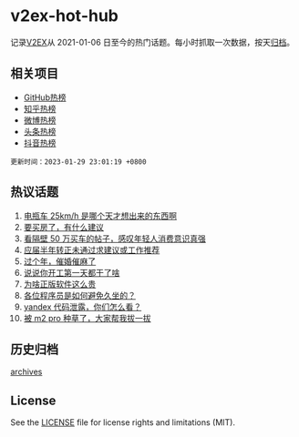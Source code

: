 # v2ex-hot-hub

 记录[V2EX](https://www.v2ex.com/)从 2021-01-06 日至今的热门话题。每小时抓取一次数据，按天[归档](archives)。
 
 ## 相关项目

- [GitHub热榜](https://github.com/it985/github-hot-hub)
- [知乎热榜](https://github.com/it985/zhihu-hot-hub)
- [微博热榜](https://github.com/it985/weibo-hot-hub)
- [头条热榜](https://github.com/it985/toutiao-hot-hub)
- [抖音热榜](https://github.com/it985/douyin-hot-hub)


 `更新时间：2023-01-29 23:01:19 +0800`

## 热议话题

1. [电瓶车 25km/h 是哪个天才想出来的东西啊](https://www.v2ex.com/t/911211)
1. [要买房了，有什么建议](https://www.v2ex.com/t/911245)
1. [看隔壁 50 万买车的帖子，感叹年轻人消费意识真强](https://www.v2ex.com/t/911356)
1. [应届半年转正未通过求建议或工作推荐](https://www.v2ex.com/t/911300)
1. [过个年，催婚催麻了](https://www.v2ex.com/t/911236)
1. [说说你开工第一天都干了啥](https://www.v2ex.com/t/911231)
1. [为啥正版软件这么贵](https://www.v2ex.com/t/911182)
1. [各位程序员是如何避免久坐的？](https://www.v2ex.com/t/911206)
1. [yandex 代码泄露，你们怎么看？](https://www.v2ex.com/t/911213)
1. [被 m2 pro 种草了，大家帮我拔一拔](https://www.v2ex.com/t/911357)

## 历史归档

[archives](archives)

## License

See the [LICENSE](LICENSE) file for license rights and limitations (MIT).
